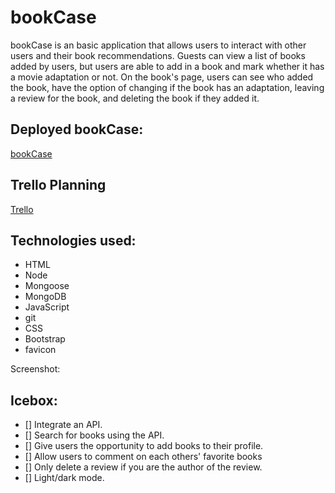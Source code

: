 # bookCase

bookCase is an basic application that allows users to interact with other users and their book recommendations. Guests can view a list of books added by users, but users are able to add in a book and mark whether it has a movie adaptation or not. On the book's page, users can see who added the book, have the option of changing if the book has an adaptation, leaving a review for the book, and deleting the book if they added it. 

## Deployed bookCase:
[bookCase](https://bookcase-ilysim.herokuapp.com/books)
## Trello Planning
[Trello](https://trello.com/b/yZva8URA/bookcase)

## Technologies used:
- HTML
- Node
- Mongoose
- MongoDB
- JavaScript
- git
- CSS
- Bootstrap
- favicon

Screenshot:
[<img src="">]()

## Icebox:
- [] Integrate an API.
- [] Search for books using the API.
- [] Give users the opportunity to add books to their profile.
- [] Allow users to comment on each others' favorite books
- [] Only delete a review if you are the author of the review.
- [] Light/dark mode.